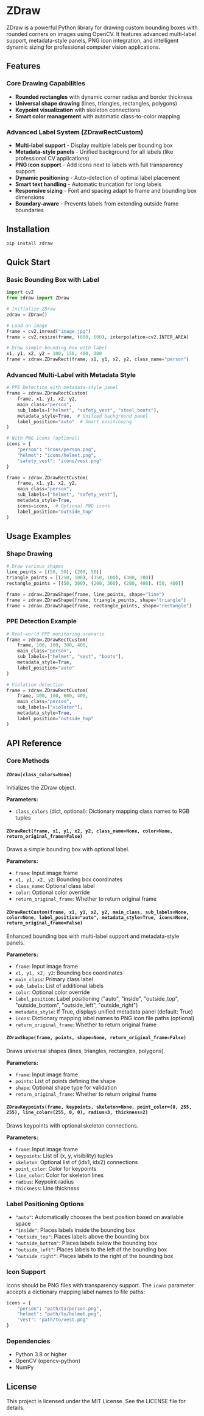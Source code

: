 # ZDraw

ZDraw is a powerful Python library for drawing custom bounding boxes with rounded corners on images using OpenCV. It features advanced multi-label support, metadata-style panels, PNG icon integration, and intelligent dynamic sizing for professional computer vision applications.

## Features

### Core Drawing Capabilities
- **Rounded rectangles** with dynamic corner radius and border thickness
- **Universal shape drawing** (lines, triangles, rectangles, polygons)
- **Keypoint visualization** with skeleton connections
- **Smart color management** with automatic class-to-color mapping

### Advanced Label System (ZDrawRectCustom)
- **Multi-label support** - Display multiple labels per bounding box
- **Metadata-style panels** - Unified background for all labels (like professional CV applications)
- **PNG icon support** - Add icons next to labels with full transparency support
- **Dynamic positioning** - Auto-detection of optimal label placement
- **Smart text handling** - Automatic truncation for long labels
- **Responsive sizing** - Font and spacing adapt to frame and bounding box dimensions
- **Boundary-aware** - Prevents labels from extending outside frame boundaries

## Installation

```bash
pip install zdraw
```

## Quick Start

### Basic Bounding Box with Label

```python
import cv2
from zdraw import ZDraw

# Initialize ZDraw
zdraw = ZDraw()

# Load an image
frame = cv2.imread("image.jpg")
frame = cv2.resize(frame, (800, 600), interpolation=cv2.INTER_AREA)

# Draw simple bounding box with label
x1, y1, x2, y2 = 100, 150, 400, 300
frame = zdraw.ZDrawRect(frame, x1, y1, x2, y2, class_name="person")
```

### Advanced Multi-Label with Metadata Style

```python
# PPE Detection with metadata-style panel
frame = zdraw.ZDrawRectCustom(
    frame, x1, y1, x2, y2,
    main_class="person",
    sub_labels=["helmet", "safety_vest", "steel_boots"],
    metadata_style=True,  # Unified background panel
    label_position="auto"  # Smart positioning
)

# With PNG icons (optional)
icons = {
    "person": "icons/person.png",
    "helmet": "icons/helmet.png",
    "safety_vest": "icons/vest.png"
}

frame = zdraw.ZDrawRectCustom(
    frame, x1, y1, x2, y2,
    main_class="person",
    sub_labels=["helmet", "safety_vest"],
    metadata_style=True,
    icons=icons,  # Optional PNG icons
    label_position="outside_top"
)
```

## Usage Examples

### Shape Drawing

```python
# Draw various shapes
line_points = [(50, 50), (200, 50)]
triangle_points = [(250, 100), (350, 100), (300, 200)]
rectangle_points = [(50, 300), (200, 300), (200, 400), (50, 400)]

frame = zdraw.ZDrawShape(frame, line_points, shape="line")
frame = zdraw.ZDrawShape(frame, triangle_points, shape="triangle")
frame = zdraw.ZDrawShape(frame, rectangle_points, shape="rectangle")
```

### PPE Detection Example

```python
# Real-world PPE monitoring scenario
frame = zdraw.ZDrawRectCustom(
    frame, 100, 100, 300, 400,
    main_class="person",
    sub_labels=["helmet", "vest", "boots"],
    metadata_style=True,
    label_position="auto"
)

# Violation detection
frame = zdraw.ZDrawRectCustom(
    frame, 400, 100, 600, 400,
    main_class="person",
    sub_labels=["violator"],
    metadata_style=True,
    label_position="outside_top"
)
```

## API Reference

### Core Methods

#### `ZDraw(class_colors=None)`
Initializes the ZDraw object.

**Parameters:**
- `class_colors` (dict, optional): Dictionary mapping class names to RGB tuples

#### `ZDrawRect(frame, x1, y1, x2, y2, class_name=None, color=None, return_original_frame=False)`
Draws a simple bounding box with optional label.

**Parameters:**
- `frame`: Input image frame
- `x1, y1, x2, y2`: Bounding box coordinates
- `class_name`: Optional class label
- `color`: Optional color override
- `return_original_frame`: Whether to return original frame

#### `ZDrawRectCustom(frame, x1, y1, x2, y2, main_class, sub_labels=None, color=None, label_position="auto", metadata_style=True, icons=None, return_original_frame=False)`
Enhanced bounding box with multi-label support and metadata-style panels.

**Parameters:**
- `frame`: Input image frame
- `x1, y1, x2, y2`: Bounding box coordinates
- `main_class`: Primary class label
- `sub_labels`: List of additional labels
- `color`: Optional color override
- `label_position`: Label positioning ("auto", "inside", "outside_top", "outside_bottom", "outside_left", "outside_right")
- `metadata_style`: If True, displays unified metadata panel (default: True)
- `icons`: Dictionary mapping label names to PNG icon file paths (optional)
- `return_original_frame`: Whether to return original frame

#### `ZDrawShape(frame, points, shape=None, return_original_frame=False)`
Draws universal shapes (lines, triangles, rectangles, polygons).

**Parameters:**
- `frame`: Input image frame
- `points`: List of points defining the shape
- `shape`: Optional shape type for validation
- `return_original_frame`: Whether to return original frame

#### `ZDrawKeypoints(frame, keypoints, skeleton=None, point_color=(0, 255, 255), line_color=(255, 0, 0), radius=3, thickness=2)`
Draws keypoints with optional skeleton connections.

**Parameters:**
- `frame`: Input image frame
- `keypoints`: List of (x, y, visibility) tuples
- `skeleton`: Optional list of (idx1, idx2) connections
- `point_color`: Color for keypoints
- `line_color`: Color for skeleton lines
- `radius`: Keypoint radius
- `thickness`: Line thickness

### Label Positioning Options

- `"auto"`: Automatically chooses the best position based on available space
- `"inside"`: Places labels inside the bounding box
- `"outside_top"`: Places labels above the bounding box
- `"outside_bottom"`: Places labels below the bounding box
- `"outside_left"`: Places labels to the left of the bounding box
- `"outside_right"`: Places labels to the right of the bounding box

### Icon Support

Icons should be PNG files with transparency support. The `icons` parameter accepts a dictionary mapping label names to file paths:

```python
icons = {
    "person": "path/to/person.png",
    "helmet": "path/to/helmet.png",
    "vest": "path/to/vest.png"
}
```

### Dependencies

- Python 3.8 or higher
- OpenCV (opencv-python)
- NumPy

## License

This project is licensed under the MIT License. See the LICENSE file for details.